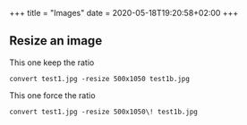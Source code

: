 +++
title = "Images"
date = 2020-05-18T19:20:58+02:00
+++
## Resize an image

This one keep the ratio

```
convert test1.jpg -resize 500x1050 test1b.jpg
```

This one force the ratio 

```
convert test1.jpg -resize 500x1050\! test1b.jpg
```
